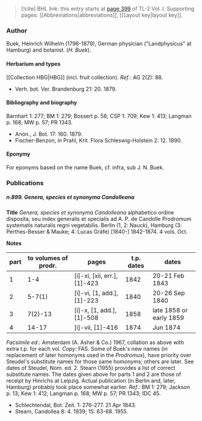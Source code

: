 > [!cite] BHL link: this entry starts at [page 399](https://www.biodiversitylibrary.org/item/103414#page/447/mode/1up) of TL-2 Vol. I.
> Supporting pages: [[Abbreviations|abbreviations]], [[Layout key|layout key]].

### Author

Buek, Heinrich Wilhelm (1796-1879), German physician ("Landphysicus" at Hamburg) and botanist. (*H. Buek*).

#### Herbarium and types

[[Collection HBG|HBG]] (incl. fruit collection).
*Ref*.: AG 2(2): 88.
- Verh. bot. Ver. Brandenburg 21: 20. 1879.

#### Bibliography and biography

Barnhart 1: 277; BM 1: 279; Bossert p. 58; CSP 1: 709; Kew 1: 413; Langman p. 168; MW p. 57; PR 1343.
- Anon., J. Bot. 17: 160. 1879.
- Fischer-Benzon, *in* Prahl, Krit. Flora Schleswig-Holstein 2: 12. 1890.

#### Eponymy

For eponyms based on the name Buek, cf. infra, sub J. N. Buek.

### Publications

##### n.899. Genera, species et synonyma Candolleana

**Title**
*Genera, species et synonyma Candolleana* alphabetico ordine disposita, seu index generalis et specialis ad A. P. de Candolle Prodromum systematis naturalis regni vegetabilis. Berlin (1, 2: Nauck), Hamburg (3: Perthes-Besser & Mauke; 4: Lucas Gräfe) \[1840-\] 1842-1874. 4 vols. Oct.

**Notes**

|part	|to volumes of prodr.	|pages	|t.p. dates	|dates|
|---	|---	|---	|---	|---	|
|1	|1-4	|\[i\]-xi, \[xii, err.\], \[1\]-423	|1842	|20-21 Feb 1843|
|2	|5-7(1)	|\[i\]-vi, \[1, add.\], \[1\]-223	|1840	|20-26 Sep 1840|
|3	|7(2)-13	|\[i\]-x, \[1, add.\], \[1\]-508	|1858	|late 1858 or early 1859|
|4	|14-17	|\[i\]-vii, \[1\]-416	|1874	|Jun 1874|

*Facsimile ed*.: Amsterdam (A. Asher & Co.) 1967, collation as above with extra t.p. for each vol. *Copy*: FAS.
Some of Buek's new names (in replacement of later homonyms used in the *Prodromus*), have priority over Steudel's substitute names for those same homonyms; others are later.
See dates of Steudel, Nom. ed. 2. Stearn (1955) provides a list of correct substitute names.
The dates given above for parts 1 and 2 are those of receipt by Hinrichs at Leipzig. Actual publication (in Berlin and, later, Hamburg) probably took place somewhat earlier.
*Ref*.: BM 1: 279; Jackson p. 13; Kew 1: 412; Langman p. 168; MW p. 57; PR 1343; IDC 45.
- Schlechtendal, Bot. Zeit. 1: 276-277. 21 Apr 1843.
- Stearn, Candollea 8: 4. 1939; 15: 63-68. 1955.

